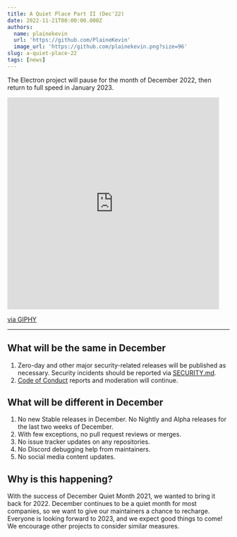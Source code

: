 ```yaml
---
title: A Quiet Place Part II (Dec'22)
date: 2022-11-21T00:00:00.000Z
authors:
  name: plainekevin
  url: 'https://github.com/PlaineKevin'
  image_url: 'https://github.com/plainekevin.png?size=96'
slug: a-quiet-place-22
tags: [news]
---
```


The Electron project will pause for the month of December 2022, then return to full speed in January 2023.

<iframe src="https://giphy.com/embed/l4EpdWVFYX4qMpYLS" width="480" height="480" frameBorder="0" class="giphy-embed" allowFullScreen></iframe><p><a href="https://giphy.com/gifs/aquietplacemovie-quiet-shh-l4EpdWVFYX4qMpYLS">via GIPHY</a></p>

---

## What will be the same in December

1. Zero-day and other major security-related releases will be published as necessary. Security incidents should be reported via [SECURITY.md](https://github.com/electron/electron/tree/master/SECURITY.md).
1. [Code of Conduct](https://github.com/electron/electron/blob/main/CODE_OF_CONDUCT.md) reports and moderation will continue.

## What will be different in December

1. No new Stable releases in December. No Nightly and Alpha releases for the last two weeks of December.
1. With few exceptions, no pull request reviews or merges.
1. No issue tracker updates on any repositories.
1. No Discord debugging help from maintainers.
1. No social media content updates.

## Why is this happening?

With the success of December Quiet Month 2021, we wanted to bring it back for 2022. December continues to be a quiet month for most companies, so we want to give our maintainers a chance to recharge. Everyone is looking forward to 2023, and we expect good things to come! We encourage other projects to consider similar measures.

